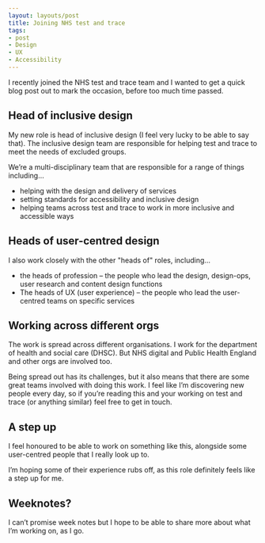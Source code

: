 ```yaml
---
layout: layouts/post
title: Joining NHS test and trace
tags:
- post
- Design
- UX
- Accessibility
---
```


I recently joined the NHS test and trace team and I wanted to get a quick blog post out to mark the occasion, before too much time passed. 

## Head of inclusive design

My new role is head of inclusive design (I feel very lucky to be able to say that). The inclusive design team are responsible for helping test and trace to meet the needs of excluded groups.

We’re a multi-disciplinary team that are responsible for a range of things including…

- helping with the design and delivery of services
- setting standards for accessibility and inclusive design
- helping teams across test and trace to work in more inclusive and accessible ways

## Heads of user-centred design

I also work closely with the other "heads of" roles, including…

- the heads of profession – the people who lead the design, design-ops, user research and content design functions
- The heads of UX (user experience) – the people who lead the user-centred teams on specific services 

## Working across different orgs

The work is spread across different organisations. I work for the department of health and social care (DHSC). But NHS digital and Public Health England and other orgs are involved too. 

Being spread out has its challenges, but it also means that there are some great teams involved with doing this work. I feel like I’m discovering new people every day, so if you’re reading this and your working on test and trace (or anything similar) feel free to get in touch.

## A step up 

I feel honoured to be able to work on something like this, alongside some user-centred people that I really look up to. 

I’m hoping some of their experience rubs off, as this role definitely feels like a step up for me.

## Weeknotes?

I can’t promise week notes but I hope to be able to share more about what I’m working on, as I go.
